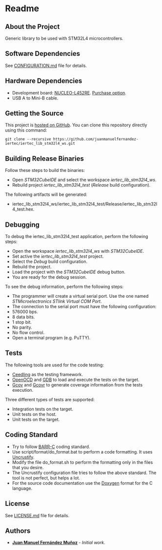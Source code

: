 # Readme

## About the Project

Generic library to be used with STM32L4 microcontrollers.

## Software Dependencies

See [CONFIGURATION.md](CONFIGURATION.md) file for details.

## Hardware Dependencies

- Development board: [NUCLEO-L452RE](https://www.st.com/en/evaluation-tools/nucleo-l452re.html). [Purchase option](https://www.mouser.es/ProductDetail/STMicroelectronics/NUCLEO-L452RE?qs=zwwtnr6GuIyXyX5dw%2FgKaw%3D%3D).
- USB A to Mini-B cable.

## Getting the Source

This project is [hosted on GitHub](https://github.com/juanmanuelfernandez-iertec/iertec_lib_stm32l4_ws). You can clone this repository directly using this command:

```
git clone --recursive https://github.com/juanmanuelfernandez-iertec/iertec_lib_stm32l4_ws.git
```

## Building Release Binaries

Follow these steps to build the binaries:
- Open *STM32CubeIDE* and select the workspace *iertec_lib_stm32l4_ws*.
- Rebuild project *iertec_lib_stm32l4_test* (*Release* build configuration).

The following artifacts will be generated:
- iertec_lib_stm32l4_ws/iertec_lib_stm32l4_test/Release/iertec_lib_stm32l4_test.hex.

## Debugging

To debug the iertec_lib_stm32l4_test application, perform the following steps:
- Open the workspace *iertec_lib_stm32l4_ws* with *STM32CubeIDE*.
- Set active the *iertec_lib_stm32l4_test* project.
- Select the *Debug* build configuration.
- Rebuild the project.
- Load the project with the *STM32CubeIDE* debug button.
- You are ready for the debug session.

To see the debug information, perform the following steps:
- The programmer will create a virtual serial port. Use the one named *STMicroelectronics STlink Virtual COM Port*.
- The connection to the serial port must have the following configuration:
- 576000 bps.
- 8 data bits.
- 1 stop bit.
- No parity.
- No flow control.
- Open a terminal program (e.g. PuTTY).

## Tests

The following tools are used for the code testing:
- [Ceedling](https://github.com/ThrowTheSwitch/Ceedling) as the testing framework.
- [OpenOCD](https://openocd.org/) and [GDB](https://www.sourceware.org/gdb/) to load and execute the tests on the target.
- [Gcov](https://gcc.gnu.org/onlinedocs/gcc/Gcov.html) and [Gcovr](https://gcovr.com/en/stable/) to generate coverage information from the tests execution.

Three different types of tests are supported:
- Integration tests on the target.
- Unit tests on the host.
- Unit tests on the target.

## Coding Standard

- Try to follow [BARR-C](https://barrgroup.com/sites/default/files/barr_c_coding_standard_2018.pdf) coding standard.
- Use script/format/do_format.bat to perform a code formatting. It uses [Uncrustify](https://github.com/uncrustify/uncrustify).
- Modify the file do_format.sh to perform the formatting only in the files that you desire.
- The Uncrustify configuration file tries to follow the above standard. The tool is not perfect, but helps a lot.
- For the source code documentation use the [Doxygen](https://www.doxygen.nl/) format for the C language.

## License

See [LICENSE.md](LICENSE.md) file for details.

## Authors

- **[Juan Manuel Fernández Muñoz](https://www.linkedin.com/in/juan-manuel-fern%C3%A1ndez-mu%C3%B1oz-668a43202)** - *Initial work*.
